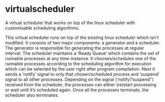 # virtualscheduler
A virtual scheduler that works on top of the linux scheduler with customisable scheduling algorithms.

This virtual scheduler runs on top of the existing linux scheduler which isn't modified. It consists of two major components: a generator and a scheduler. The generator is responsible for generating the processes at regular interval. The scheduler maintains a ‘Ready Queue’ which contains the set of runnable processes at any time-instance. It chooses/schedules one of the runnable processes according to the scheduling algorithm for execution which can be selected by the user right after program compilation. Next it sends a ‘notify’ signal to only that chosen/scheduled process and ‘suspend’ signal to all other processes. Depending on the signal (‘notify’/’suspend’’) received from the scheduler, the processes can either (re)start processing or wait until it’s scheduled again. Once all the processes terminate, the scheduler also terminates.
